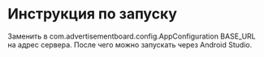 # Инструкция по запуску
Заменить в com.advertisementboard.config.AppConfiguration BASE_URL на адрес сервера. После чего можно запускать через Android Studio.